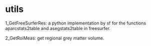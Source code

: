 # utils

1_GetFreeSurferRes: a python implementation by sf for the functions aparcstats2table and asegstats2table in freesurfer.

2_GetRoiMeas: get regional grey matter volume.